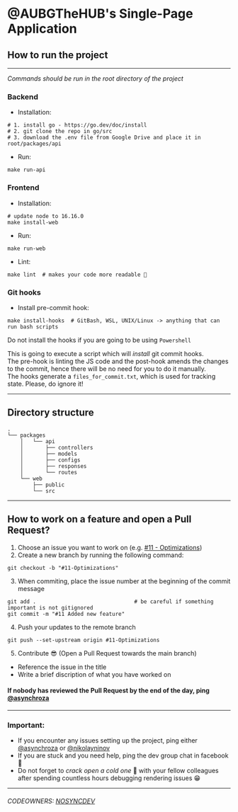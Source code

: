 # @AUBGTheHUB's Single-Page Application

## How to run the project
---
<em>Commands should be run in the root directory of the project</em>

### Backend
* Installation: 
```shell
# 1. install go - https://go.dev/doc/install
# 2. git clone the repo in go/src
# 3. download the .env file from Google Drive and place it in root/packages/api
```

* Run:
```shell
make run-api
```

### Frontend 
* Installation: 
```shell
# update node to 16.16.0
make install-web
```

* Run:
```shell
make run-web
```

* Lint:
```shell
make lint  # makes your code more readable 🥰
```

### Git hooks

* Install pre-commit hook:
```shell 
make install-hooks  # GitBash, WSL, UNIX/Linux -> anything that can run bash scripts
```
Do not install the hooks if you are going to be using `Powershell`

This is going to execute a script which will <em>install</em> git commit hooks.  
The pre-hook is linting the JS code and the post-hook amends the changes to the commit, hence there will be no need for you to do it manually.  
The hooks generate a `files_for_commit.txt`, which is used for tracking state. Please, do ignore it!   

--- 
## Directory structure
```
.
└── packages
    │   └── api
    │       ├── controllers
    │       ├── models
    │       ├── configs
    │       ├── responses
    │       └── routes
    └── web
        ├── public
        └── src
```
---
## How to work on a feature and open a Pull Request?
1. Choose an issue you want to work on (e.g. [#11 - Optimizations](https://github.com/AUBGTheHUB/spa-website-2022/issues/11))
2. Create a new branch by running the following command:
```shell
git checkout -b "#11-Optimizations"
```
3. When commiting, place the issue number at the beginning of the commit message
```shell
git add .                               # be careful if something important is not gitignored
git commit -m "#11 Added new feature"
```
4. Push your updates to the remote branch 
```
git push --set-upstream origin #11-Optimizations
```
5. Contribute 😎 (Open a Pull Request towards the main branch)
- Reference the issue in the title
- Write a brief discription of what you have worked on  

#### If nobody has reviewed the Pull Request by the end of the day, ping [@asynchroza](https://github.com/asynchroza)

---
### Important: 
* If you encounter any issues setting up the project, ping either [@asynchroza](https://github.com/asynchroza) or [@nikolayninov](https://github.com/nikolayninov)
* If you are stuck and you need help, ping the dev group chat in facebook 🤼
* Do not forget to <em>crack open a cold one</em> 🍻 with your fellow colleagues after spending countless hours debugging rendering issues 😁

---
###### CODEOWNERS: [NOSYNCDEV](https://github.com/orgs/AUBGTheHUB/teams/nosyncdev)
